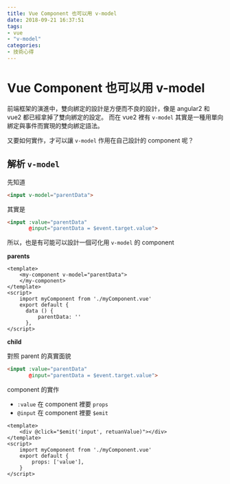 ```yaml
---
title: Vue Component 也可以用 v-model
date: 2018-09-21 16:37:51
tags:
- vue
- "v-model"
categories:
- 技術心得
---
```


# Vue Component 也可以用 v-model

前端框架的演進中，雙向綁定的設計是方便而不良的設計，像是 angular2 和 vue2 都已經拿掉了雙向綁定的設定。
而在 vue2 裡有 `v-model` 其實是一種用單向綁定與事件而實現的雙向綁定語法。

又要如何實作，才可以讓 `v-model` 作用在自己設計的 component 呢？

## 解析 `v-model`

先知道

```html
<input v-model="parentData">
```

其實是

```html
<input :value="parentData"
       @input="parentData = $event.target.value">
```

所以，也是有可能可以設計一個可化用 `v-model` 的 component

**parents**

```html=
<template>
    <my-component v-model="parentData">
    </my-component>
</template>
<script>
    import myComponent from './myComponent.vue'
    export default {
      data () {
          parentData: ''
      },
</script>
```

**child**

對照 parent 的真實面貌

```html
<input :value="parentData"
       @input="parentData = $event.target.value">
```

component 的實作

- `:value` 在 component 裡要 `props`
- `@input` 在 component 裡要 `$emit`

```html=
<template>
    <div @click="$emit('input', retuanValue)"></div>
</template>
<script>
    import myComponent from './myComponent.vue'
    export default {
        props: ['value'],
    }
</script>
```
